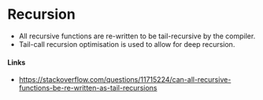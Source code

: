 # Recursion
- All recursive functions are re-written to be tail-recursive by the compiler.
- Tail-call recursion optimisation is used to allow for deep recursion.

#### Links
- https://stackoverflow.com/questions/11715224/can-all-recursive-functions-be-re-written-as-tail-recursions
